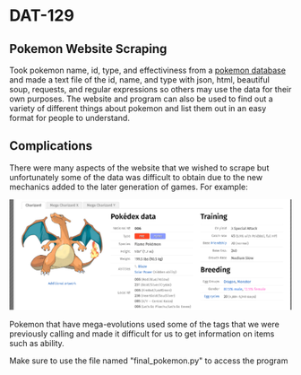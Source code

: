 # DAT-129
## Pokemon Website Scraping

Took pokemon name, id, type, and effectiviness from a [pokemon database][idx] and made a text file of the id, name, and type with json,  html, beautiful soup, requests, and regular expressions so others may use the data for their own purposes. The website and program can also be used to find out a variety of different things about pokemon and list them out in an easy format for people to understand. 

## Complications

There were many aspects of the website that we wished to scrape but unfortunately some of the data was difficult to obtain due to the new mechanics added to the later generation of games. For example: 

![Image of Charizard](Charizard.PNG)

Pokemon that have mega-evolutions used some of the tags that we were previously calling and made it difficult for us to get information on items such as ability.

Make sure to use the file named "final_pokemon.py" to access the program


[idx]:https://pokemondb.net/pokedex/national
